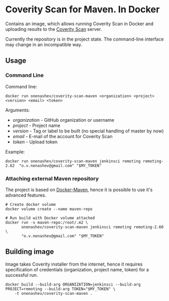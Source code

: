 Coverity Scan for Maven. In Docker
===

Contains an image, which allows running Coverity Scan in Docker 
and uploading results to the [Coverity Scan](https://scan.coverity.com) server.

Currently the repository is in the project state. 
The command-line interface may change in an incompatible way.

## Usage

### Command Line

Command line:

```
docker run onenashev/coverity-scan-maven <organization> <project> <version> <email> <token>
```

Arguments:

* _organization_ - GitHub organization or username
* _project_ - Project name
* _version_ - Tag or label to be built (no special handling of master by now)
* _email_ - E-mail of the account for Coverity Scan
* _token_ - Upload token

Example:

```
docker run onenashev/coverity-scan-maven jenkinsci remoting remoting-2.62  "o.v.nenashev@gmail.com" "$MY_TOKEN" 
```

### Attaching external Maven repository

The project is based on [Docker-Maven](https://github.com/carlossg/docker-maven), hence it is possible to use it's advanced features.

```
# Create docker volume
docker volume create --name maven-repo

# Run build with Docker volume attached
docker run -v maven-repo:/root/.m2 \ 
       onenashev/coverity-scan-maven jenkinsci remoting remoting-2.60 \
       "o.v.nenashev@gmail.com" "$MY_TOKEN"
```

## Building image

Image takes Coverity installer from the internet, hence it requires specification of credentials (organization, project name, token) for a successful run.

```
docker build --build-arg ORGANIZATION=jenkinsci --build-arg  PROJECT=remoting --build-arg TOKEN="$MY_TOKEN" \ 
    -t onenashev/coverity-scan-maven .
```
